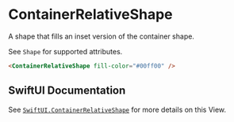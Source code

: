 # ContainerRelativeShape

A shape that fills an inset version of the container shape.

See ``Shape`` for supported attributes.

```html
<ContainerRelativeShape fill-color="#00ff00" />
```

## SwiftUI Documentation
See [`SwiftUI.ContainerRelativeShape`](https://developer.apple.com/documentation/swiftui/ContainerRelativeShape) for more details on this View.
